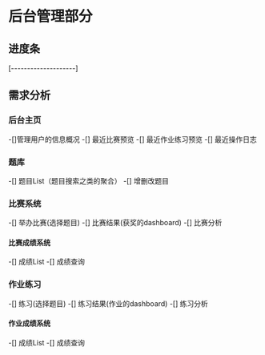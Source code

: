 # 后台管理部分
## 进度条
[--------------------]
## 需求分析
### 后台主页
-[]管理用户的信息概况
-[] 最近比赛预览
-[] 最近作业练习预览
-[] 最近操作日志
### 题库
-[] 题目List（题目搜索之类的聚合）
-[] 增删改题目
### 比赛系统
-[] 举办比赛(选择题目)
-[] 比赛结果(获奖的dashboard)
-[] 比赛分析
#### 比赛成绩系统
-[] 成绩List
-[] 成绩查询
### 作业练习
-[] 练习(选择题目)
-[] 练习结果(作业的dashboard)
-[] 练习分析
#### 作业成绩系统
-[] 成绩List
-[] 成绩查询
